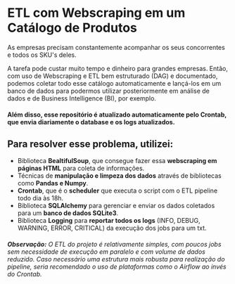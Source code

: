 # ETL com Webscraping em um Catálogo de Produtos

As empresas precisam constantemente acompanhar os seus concorrentes e todos os SKU's deles.

A tarefa pode custar muito tempo e dinheiro para grandes empresas. 
Então, com uso de Webscraping e ETL bem estruturado (DAG) e documentado, podemos coletar todo esse catálogo automaticamente e lançá-los em um banco de dados para podermos utilizar posteriormente em análise de dados e de Business Intelligence (BI), por exemplo.

#### Além disso, esse repositório é atualizado automaticamente pelo Crontab, que envia diariamente o database e os logs atualizados.

## Para resolver esse problema, utilizei: 
* Biblioteca **BealtifulSoup**, que consegue fazer essa **webscraping em páginas HTML** para coleta de informações.
* Técnicas de **manipulação e limpeza dos dados** através de bibliotecas como **Pandas e Numpy**.
* **Crontab**, que é o **scheduler** que executa o script com o ETL pipeline todo dia às 18h.
* Biblioteca **SQLAlchemy** para gerenciar e enviar os dados coletados para um **banco de dados SQLite3**.
* Biblioteca **Logging** para **reportar todos os logs** (INFO, DEBUG, WARNING, ERROR, CRITICAL) da execução dos jobs para um txt.

###### **Observação:** O ETL do projeto é relativamente simples, com poucos jobs sem necessidade de execução em paralelo e com volume de dados reduzido. Caso necessário uma estrutura mais robusta para realização do pipeline, seria recomendado o uso de plataformas como o Airflow ao invés do Crontab.
